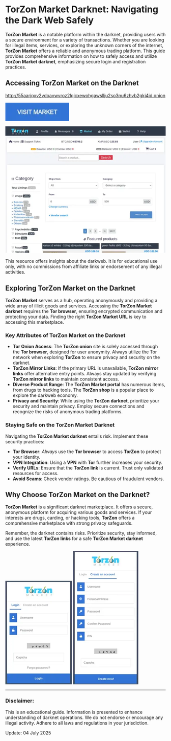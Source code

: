 # TorZon Market Darknet: Navigating the Dark Web Safely

**TorZon Market** is a notable platform within the darknet, providing users with a secure environment for a variety of transactions. Whether you are looking for illegal items, services, or exploring the unknown corners of the internet, **TorZon Market** offers a reliable and anonymous trading platform. This guide provides comprehensive information on how to safely access and utilize **TorZon Market darknet**, emphasizing secure login and registration practices.

## Accessing TorZon Market on the Darknet

http://55aarjpxv2vdoavwvroz2lqjcxewohgawsllju2so3nu6zhvb2gkj4id.onion

[<img src="/base/scheme.webp" width="200">](http://55aarjpxv2vdoavwvroz2lqjcxewohgawsllju2so3nu6zhvb2gkj4id.onion)

<a href="http://55aarjpxv2vdoavwvroz2lqjcxewohgawsllju2so3nu6zhvb2gkj4id.onion"><img src="/base/bottom.webp" alt="TorZon Market on the Darknet" style="max-width: 100%;"></a>

This resource offers insights about the darkweb. It is for educational use only, with no commissions from affiliate links or endorsement of any illegal activities.

## Exploring TorZon Market on the Darknet

**TorZon Market** serves as a hub, operating anonymously and providing a wide array of illicit goods and services. Accessing the **TorZon Market darknet** requires the **Tor browser**, ensuring encrypted communication and protecting your data. Finding the right **TorZon Market URL** is key to accessing this marketplace.

### Key Attributes of TorZon Market on the Darknet

*   **Tor Onion Access**: The **TorZon onion** site is solely accessed through the **Tor browser**, designed for user anonymity. Always utilize the Tor network when exploring **TorZon** to ensure privacy and security on the darknet.
*   **TorZon Mirror Links**: If the primary URL is unavailable, **TorZon mirror links** offer alternative entry points. Always stay updated by verifying **TorZon mirror links** to maintain consistent access.
*   **Diverse Product Range**: The **TorZon Market portal** has numerous items, from drugs to hacking tools. The **TorZon shop** is a popular place to explore the darkweb economy.
*   **Privacy and Security**: While using the **TorZon darknet**, prioritize your security and maintain privacy. Employ secure connections and recognize the risks of anonymous trading platforms.

### Staying Safe on the TorZon Market Darknet

Navigating the **TorZon Market darknet** entails risk. Implement these security practices:

*   **Tor Browser**: *Always* use the **Tor browser** to access **TorZon** to protect your identity.
*   **VPN Integration**: Using a **VPN** with **Tor** further increases your security.
*   **Verify URLs**: Ensure that the **TorZon link** is current. Trust only validated resources for access.
*   **Avoid Scams**: Check vendor ratings. Be cautious of fraudulent vendors.

## Why Choose TorZon Market on the Darknet?

**TorZon Market** is a significant darknet marketplace. It offers a secure, anonymous platform for acquiring various goods and services. If your interests are drugs, carding, or hacking tools, **TorZon** offers a comprehensive marketplace with strong privacy safeguards.

Remember, the darknet contains risks. Prioritize security, stay informed, and use the latest **TorZon links** for a safe **TorZon Market darknet** experience.

<a href="http://55aarjpxv2vdoavwvroz2lqjcxewohgawsllju2so3nu6zhvb2gkj4id.onion"><img src="/base/glance.webp" alt="TorZon Market Login" style="max-width: 100%;"></a>
<a href="http://55aarjpxv2vdoavwvroz2lqjcxewohgawsllju2so3nu6zhvb2gkj4id.onion"><img src="/base/thin.webp" alt="TorZon Market Register" style="max-width: 100%;"></a>

---

### Disclaimer:

This is an educational guide. Information is presented to enhance understanding of darknet operations. We do not endorse or encourage any illegal activity. Adhere to all laws and regulations in your jurisdiction.



Update:  04 July 2025